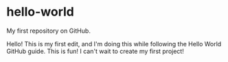 # hello-world
My first repository on GitHub.

Hello!  This is my first edit, and I'm doing this while following the Hello World GitHub guide.
This is fun! I can't wait to create my first project!
